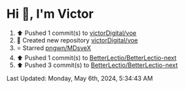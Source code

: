 <h1>Hi 👋, I'm Victor </h1>

<!--RECENT_ACTIVITY:start-->
1. ⬆️ Pushed 1 commit(s) to [victorDigital/voe](https://github.com/victorDigital/voe)<br>
2. 📔 Created new repository [victorDigital/voe](https://github.com/victorDigital/voe)<br>
3. ⭐ Starred [pngwn/MDsveX](https://github.com/pngwn/MDsveX)<br>
4. ⬆️ Pushed 1 commit(s) to [BetterLectio/BetterLectio-next](https://github.com/BetterLectio/BetterLectio-next)<br>
5. ⬆️ Pushed 3 commit(s) to [BetterLectio/BetterLectio-next](https://github.com/BetterLectio/BetterLectio-next)<br>
<!--RECENT_ACTIVITY:end-->

<!--RECENT_ACTIVITY:last_update-->
Last Updated: Monday, May 6th, 2024, 5:34:43 AM
<!--RECENT_ACTIVITY:last_update_end-->
